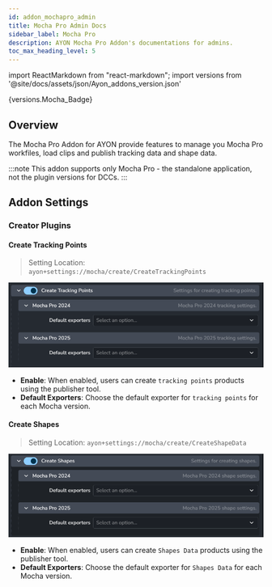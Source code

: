 ```yaml
---
id: addon_mochapro_admin
title: Mocha Pro Admin Docs
sidebar_label: Mocha Pro
description: AYON Mocha Pro Addon's documentations for admins.
toc_max_heading_level: 5
---
```


import ReactMarkdown from "react-markdown";
import versions from '@site/docs/assets/json/Ayon_addons_version.json'

<ReactMarkdown>
{versions.Mocha_Badge}
</ReactMarkdown>

## Overview

The Mocha Pro Addon for AYON provide features to manage you Mocha Pro workfiles, load clips and
publish tracking data and shape data.

:::note
This addon supports only Mocha Pro - the standalone application, not the plugin versions for DCCs.
:::

## Addon Settings

### Creator Plugins

#### Create Tracking Points
> Setting Location: `ayon+settings://mocha/create/CreateTrackingPoints`

![](assets/mocha/admin/create_tracking_points.png)

- **Enable**: When enabled, users can create `tracking points` products using the publisher tool.
- **Default Exporters**: Choose the default exporter for `tracking points` for each Mocha version.

#### Create Shapes
> Setting Location: `ayon+settings://mocha/create/CreateShapeData`

![](assets/mocha/admin/create_shapes.png)

- **Enable**: When enabled, users can create `Shapes Data` products using the publisher tool.
- **Default Exporters**: Choose the default exporter for `Shapes Data` for each Mocha version.
